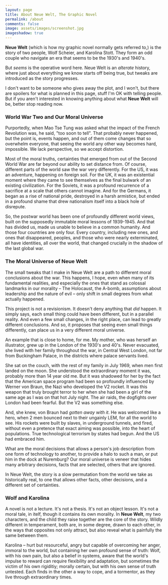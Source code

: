 ```yaml
---
layout: page
title: About Neue Welt, The Graphic Novel 
permalink: /about
comments: false
image: assets/images/screenshot.jpg
imageshadow: true
---
```


**Neue Welt** (which is how my graphic novel normally gets referred to,) is the story of two people, Wolf Scheier, and Karolina Stott. They form an odd couple who navigate an era that seems to be the 1930's and 1940's. 

But *seems* is the operative word here. Neue Welt is an *alterate* history, where just about everything we know starts off being true, but tweaks are introduced as the story progresses.

I don't want to be someone who gives away the plot, and I won't, but there are spoilers for what is planned in this page, stuff I'm OK with telling people. But if you aren't interested in knowing anything about what **Neue Welt** will be, better stop reading now.

### World War Two and Our Moral Universe

Purportedly, when Mao Tse Tung was asked what the impact of the French Revolution was, he said, "too soon to tell". That probably never happened, but the point is, events happen, and out of them come changes that so overwhelm everyone, that seeing the world any other way becomes hard, impossible. We lack perspective, so we accept distortion.

Most of the moral truths, certainties that emerged from out of the Second World War are far beyond our ability to set distance from. Of course, different parts of the world saw the war very differently. For the US, it was an adventure, happening on foreign soil. For the UK, it was an existential moment where they came to see themselves as the final bulwark of an existing civilization. For the Soviets, it was a profound recurrence of a sacrifice at a scale that others cannot imagine. And for the Germans, it began as a rise of national pride, destroyed in a harsh armistice, but ended in a profound shame that drew nationalism itself into a black hole of disrepute.

So, the postwar world has been one of profoundly different world views, built on the supposedly immutable moral lessons of 1939-1945. And that has divided us, made us unable to believe in a common humanity. And those four countries are only four. Every country, including new ones, and ones that disappeared, peoples, and those who were nearly exterminated, all have identities, all over the world, that changed crucially in the shadow of the last global war.

### The Moral Universe of Neue Welt

The small tweaks that I make in Neue Welt are a path to different moral conclusions about the war. This happens, I hope, even when many of its fundamental realities, and especially the ones that stand as colossal landmarks in our morality – The Holocaust, the A-bomb, assumptions about leadership and the nature of evil – only shift in small degrees from what actually happened. 

This project is not a revisionism. It doesn't deny anything that *did* happen. It simply says, each small thing could have been different, but in a parallel reality. And even a few small changes, in the right place, can lead to greatly different conclusions. And so, it proposes that seeing even small things differently, can place us in a very different moral universe.

An example that is close to home, for me. My mother, who was herself an illustrator, grew up in the London of the 1930's and 40's. Never evacuated, she lived with her family throughout the war, in Central West London, not far from Buckingham Palace, in the districts where palace servants lived. 

She sat on the couch, with the rest of my family in July 1969, when men first landed on the moon. She understood the extraordinary moment it was, probably more than 14 year old me. But it was shadowed for her by the fact that the American space program had been so profoundly influenced by Werner von Braun, the Nazi who developed the V2 rocket. It was this weapon that truly brought terror to her when she had been a girl of the same age as I was on that hot July night. The air raids, the dogfights over London had been fearful. But the V2 was something else.

And, she knew, von Braun had *gotten away with it*. He was welcomed like a hero, when 2 men bounced next to their ungainly LEM, for all the world to see. His rockets were built by slaves, in underground tunnels, and fired, without even a pretence that exact aiming was possible, into the heart of populations. True technological terrorism by states had begun. And the US had embraced him.

What are the moral decisions that allows a person's job description from one form of technology to another, to provide a halo to such a man, or put him in the dock at Nuremburg? Our moral universe is veneer that hides many arbitrary decisions, facts that are selected, others that are ignored. 

In Neue Welt, the story is a slow permutation from the world we take as historically real, to one that allows other facts, other decisions, and a different set of certainties.

### Wolf and Karolina

A novel is not a lecture. It's not a thesis. It's not an object lesson. It's not a moral tale, in itelf, though it contains its own morality. In **Neue Welt**, my two characters, and the child they raise together are the core of the story. Wildly different in temperament, both are, in some degree, drawn to each other, in the ways that opposites not only attract, but also reveal what is painfully the same between them. 

Karolina – hurt but resourceful, angry but capable of overcoming her anger, immoral to the world, but containing her own profound sense of truth: Wolf, with his own pain, but also a belief in systems, aware that the world's impulse to reward can require flexibility and adaptation, but sometimes the victim of his own rigiditiy; morally certain, but with his own sense of truth untested. Each finds in the other a way to cope, and a tormentor, as they live through extraordinary times.


